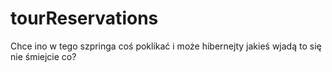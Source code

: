 # tourReservations

Chce ino w tego szpringa coś poklikać i może hibernejty jakieś wjadą 
to się nie śmiejcie co? 
